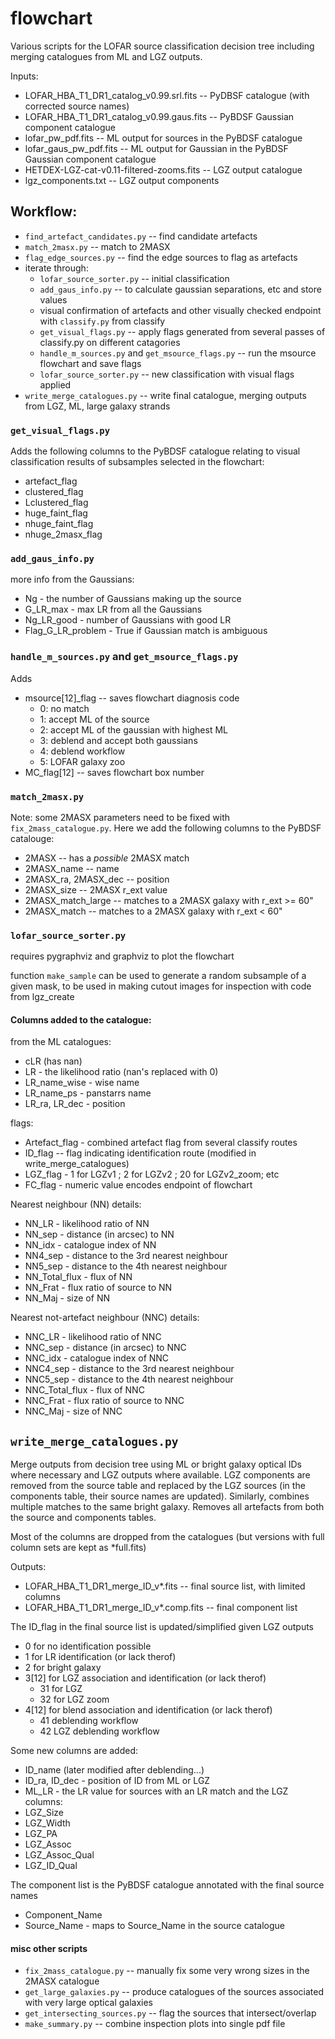 # flowchart
Various scripts for the LOFAR source classification decision tree including merging catalogues from ML and LGZ outputs.

Inputs:
* LOFAR_HBA_T1_DR1_catalog_v0.99.srl.fits -- PyDBSF catalogue (with corrected source names)
* LOFAR_HBA_T1_DR1_catalog_v0.99.gaus.fits -- PyBDSF Gaussian component catalogue
* lofar_pw_pdf.fits -- ML output for sources in the PyBDSF catalogue
* lofar_gaus_pw_pdf.fits -- ML output for Gaussian in the PyBDSF Gaussian component catalogue
* HETDEX-LGZ-cat-v0.11-filtered-zooms.fits -- LGZ output catalogue
* lgz_components.txt -- LGZ output components

## Workflow:
* `find_artefact_candidates.py` -- find candidate artefacts 
* `match_2masx.py` -- match to 2MASX
* `flag_edge_sources.py` -- find the edge sources to flag as artefacts
* iterate through:
  * `lofar_source_sorter.py` -- initial classification
  * `add_gaus_info.py`  -- to calculate gaussian separations, etc and store values
  * visual confirmation of artefacts and other visually checked endpoint with `classify.py` from classify
  * `get_visual_flags.py` -- apply flags generated from several passes of classify.py on different catagories
  * `handle_m_sources.py` and `get_msource_flags.py` -- run the msource flowchart and save flags
  * `lofar_source_sorter.py` -- new classification with visual flags applied
* `write_merge_catalogues.py` -- write final catalogue, merging outputs from LGZ, ML, large galaxy strands


### `get_visual_flags.py`
Adds the following columns to the PyBDSF catalogue relating to visual classification results of subsamples selected in the flowchart:
* artefact_flag
* clustered_flag
* Lclustered_flag
* huge_faint_flag
* nhuge_faint_flag
* nhuge_2masx_flag

### `add_gaus_info.py`
more info from the Gaussians:
* Ng - the number of Gaussians making up the source
* G_LR_max - max LR from all the Gaussians
* Ng_LR_good - number of Gaussians with good LR
* Flag_G_LR_problem - True if Gaussian match is ambiguous

### `handle_m_sources.py` and `get_msource_flags.py`
Adds 
* msource[12]_flag -- saves flowchart diagnosis code
  * 0: no match
  * 1: accept ML of the source
  * 2: accept ML of the gaussian with highest ML
  * 3: deblend and accept both gaussians
  * 4: deblend workflow
  * 5: LOFAR galaxy zoo 
* MC_flag[12] -- saves flowchart box number


### `match_2masx.py`
Note: some 2MASX parameters need to be fixed with `fix_2mass_catalogue.py`. Here we add the following columns to the PyBDSF catalouge:
* 2MASX -- has a *possible* 2MASX match
* 2MASX_name -- name
* 2MASX_ra, 2MASX_dec --  position
* 2MASX_size -- 2MASX r_ext value
* 2MASX_match_large -- matches to a 2MASX galaxy with r_ext >= 60"
* 2MASX_match -- matches to a 2MASX galaxy with r_ext < 60"


### `lofar_source_sorter.py`

requires pygraphviz and graphviz to plot the flowchart

function `make_sample` can be used to generate a random subsample of a given mask, to be used in making cutout images for inspection with code from lgz_create

#### Columns added to the catalogue:
from the ML catalogues:
* cLR (has nan)
* LR - the likelihood ratio  (nan's replaced with 0)
* LR_name_wise - wise name
* LR_name_ps -  panstarrs name
* LR_ra, LR_dec -  position


flags:
* Artefact_flag - combined artefact flag from several classify routes
* ID_flag -- flag indicating identification route (modified in write_merge_catalogues)
* LGZ_flag - 1 for LGZv1 ; 2 for LGZv2 ; 20 for LGZv2_zoom; etc
* FC_flag - numeric value encodes endpoint of flowchart

Nearest neighbour (NN) details:
* NN_LR - likelihood ratio of NN
* NN_sep - distance (in arcsec) to NN
* NN_idx - catalogue index of NN
* NN4_sep - distance to the 3rd nearest neighbour
* NN5_sep - distance to the 4th nearest neighbour
* NN_Total_flux - flux of NN
* NN_Frat - flux ratio of source to NN
* NN_Maj - size of NN

Nearest not-artefact neighbour (NNC) details:
* NNC_LR - likelihood ratio of NNC
* NNC_sep - distance (in arcsec) to NNC
* NNC_idx - catalogue index of NNC
* NNC4_sep - distance to the 3rd nearest neighbour
* NNC5_sep - distance to the 4th nearest neighbour
* NNC_Total_flux - flux of NNC
* NNC_Frat - flux ratio of source to NNC
* NNC_Maj - size of NNC



## `write_merge_catalogues.py`
Merge outputs from decision tree using ML or bright galaxy optical IDs where necessary and LGZ outputs where available. LGZ components are removed from the source table and replaced by the LGZ sources (in the components table, their source names are updated). Similarly, combines multiple matches to the same bright galaxy. Removes all artefacts from both the source and components tables.

Most of the columns are dropped from the catalogues (but versions with full column sets are kept as *full.fits)

Outputs:
* LOFAR_HBA_T1_DR1_merge_ID_v*.fits -- final source list, with limited columns
* LOFAR_HBA_T1_DR1_merge_ID_v*.comp.fits -- final component list


The ID_flag in the final source list is updated/simplified given LGZ outputs
* 0 for no identification possible
* 1 for LR  identification (or lack therof) 
* 2 for bright galaxy
* 3[12] for LGZ association and identification (or lack therof) 
    * 31 for LGZ
    * 32 for LGZ zoom
* 4[12] for blend association and identification (or lack therof) 
    * 41 deblending workflow 
    * 42 LGZ deblending workflow

Some new columns are added:
* ID_name (later modified after deblending...)
* ID_ra, ID_dec - position of ID from ML or LGZ
* ML_LR - the LR value for sources with an LR match
and the LGZ columns:
* LGZ_Size
* LGZ_Width
* LGZ_PA
* LGZ_Assoc
* LGZ_Assoc_Qual
* LGZ_ID_Qual
 
The component list is the PyBDSF catalogue annotated with the final source names
* Component_Name 
* Source_Name - maps to Source_Name in the source catalogue


#### misc other scripts
* `fix_2mass_catalogue.py` -- manually fix some very wrong sizes in the 2MASX catalogue
* `get_large_galaxies.py` -- produce catalogues of the sources associated with very large optical galaxies
* `get_intersecting_sources.py` -- flag the sources that intersect/overlap
* `make_summary.py` -- combine inspection plots into single pdf file
